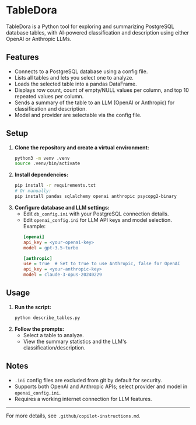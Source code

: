 # TableDora

TableDora is a Python tool for exploring and summarizing PostgreSQL database tables, with AI-powered classification and description using either OpenAI or Anthropic LLMs.

## Features
- Connects to a PostgreSQL database using a config file.
- Lists all tables and lets you select one to analyze.
- Loads the selected table into a pandas DataFrame.
- Displays row count, count of empty/NULL values per column, and top 10 repeated values per column.
- Sends a summary of the table to an LLM (OpenAI or Anthropic) for classification and description.
- Model and provider are selectable via the config file.

## Setup
1. **Clone the repository and create a virtual environment:**
   ```zsh
   python3 -m venv .venv
   source .venv/bin/activate
   ```
2. **Install dependencies:**
   ```zsh
   pip install -r requirements.txt
   # Or manually:
   pip install pandas sqlalchemy openai anthropic psycopg2-binary
   ```
3. **Configure database and LLM settings:**
   - Edit `db_config.ini` with your PostgreSQL connection details.
   - Edit `openai_config.ini` for LLM API keys and model selection. Example:
     ```ini
     [openai]
     api_key = <your-openai-key>
     model = gpt-3.5-turbo

     [anthropic]
     use = true  # Set to true to use Anthropic, false for OpenAI
     api_key = <your-anthropic-key>
     model = claude-3-opus-20240229
     ```

## Usage
1. **Run the script:**
   ```zsh
   python describe_tables.py
   ```
2. **Follow the prompts:**
   - Select a table to analyze.
   - View the summary statistics and the LLM's classification/description.

## Notes
- `.ini` config files are excluded from git by default for security.
- Supports both OpenAI and Anthropic APIs; select provider and model in `openai_config.ini`.
- Requires a working internet connection for LLM features.

---
For more details, see `.github/copilot-instructions.md`.
